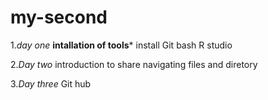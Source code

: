 # my-second
1.*day one*
**intallation of tools***
install
Git bash R studio

2.*Day two*
introduction to share
navigating files and diretory

3.*Day three*
Git hub


